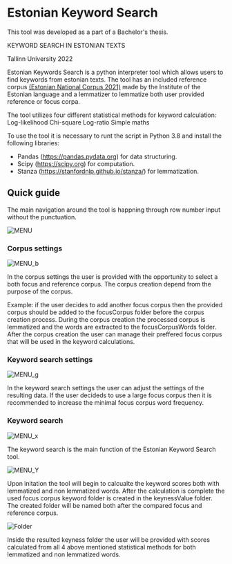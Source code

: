 # Estonian Keyword Search

This tool was developed as a part of a Bachelor's thesis.

KEYWORD SEARCH IN ESTONIAN TEXTS

Tallinn University 2022

Estonian Keywords Search is a python interpreter  tool which allows users to find keywords from estonian texts. The tool has an included reference corpus [(Estonian National Corpus 2021)](https://doi.org/10.15155/3-00-0000-0000-0000-08D1FL) made by the Institute of the Estonian language and a lemmatizer  to lemmatize both user provided reference or focus corpa.  

The tool utilizes four different statistical methods for keyword calculation:
Log-likelihood
Chi-square
Log-ratio
Simple maths


To use the tool it is necessary to  runt the script in Python 3.8 and install the following libraries:
  * Pandas (https://pandas.pydata.org) for data structuring.
  * Scipy (https://scipy.org) for computation.
  * Stanza (https://stanfordnlp.github.io/stanza/) for lemmatization.

## Quick guide

The main navigation around the tool is happning through row number input without the punctuation.

![MENU](https://user-images.githubusercontent.com/55134673/166155542-7dea63a6-a73a-42fe-88ca-5400d86bfa64.jpg)

### Corpus settings

![MENU_b](https://user-images.githubusercontent.com/55134673/166156066-4e68b084-d008-4574-96aa-79a48fdd2abb.jpg)

In the corpus settings the user is provided with the opportunity to select a both focus and reference corpus. 
The corpus creation depend from the purpose of the corpus.

Example: if the user decides to add another focus corpus then the provided corpus should be added to the focusCorpus folder before the corpus creation process. During the corpus creation the processed corpus is lemmatized and the words are extracted to the focusCorpusWords folder. After the corpus creation the user can manage their preffered focus corpus that will be used in the keyword calculations.


### Keyword search settings

![MENU_g](https://user-images.githubusercontent.com/55134673/166156057-e9f11b3d-a218-406f-aa59-3f99d114c6f0.jpg)

In the keyword search settings the user can adjust the settings of the resulting data. If the user decideds to use a large focus corpus then it is recommended to increase the minimal focus corpus word frequency. 

### Keyword search

![MENU_x](https://user-images.githubusercontent.com/55134673/166156590-70061b7a-c97e-4544-aa6e-08da0e8736ed.jpg)

The keyword search is the main function of the Estonian Keyword Search tool. 

![MENU_Y](https://user-images.githubusercontent.com/55134673/166156605-bcb25ae7-a6c2-4719-8f75-a3066317056f.jpg)

Upon initation the tool will begin to calcualte the keyword scores both with lemmatized and non lemmatized words. After the calculation is complete the used focus corpus keyword folder is created in the keynessValue folder. The created folder will be named both after the compared focus and reference corpus. 

![Folder](https://user-images.githubusercontent.com/55134673/166156645-bf485d1f-ed7c-4869-83dc-c0a3f1625c8d.PNG)

Inside the resulted keyness folder the user will be provided with scores calculated from all 4 above mentioned statistical methods for both lemmatized and non lemmatized words. 
